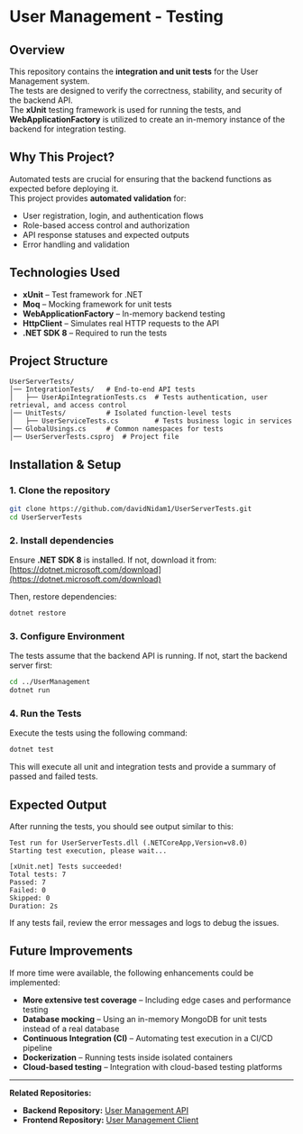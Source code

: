 # User Management - Testing

## Overview  
This repository contains the **integration and unit tests** for the User Management system.  
The tests are designed to verify the correctness, stability, and security of the backend API.  
The **xUnit** testing framework is used for running the tests, and **WebApplicationFactory** is utilized to create an in-memory instance of the backend for integration testing.  

## Why This Project?  
Automated tests are crucial for ensuring that the backend functions as expected before deploying it.  
This project provides **automated validation** for:  
- User registration, login, and authentication flows  
- Role-based access control and authorization  
- API response statuses and expected outputs  
- Error handling and validation  

## Technologies Used  
- **xUnit** – Test framework for .NET  
- **Moq** – Mocking framework for unit tests  
- **WebApplicationFactory** – In-memory backend testing  
- **HttpClient** – Simulates real HTTP requests to the API  
- **.NET SDK 8** – Required to run the tests  

## Project Structure  
```
UserServerTests/
│── IntegrationTests/   # End-to-end API tests
│   ├── UserApiIntegrationTests.cs  # Tests authentication, user retrieval, and access control
│── UnitTests/          # Isolated function-level tests
│   ├── UserServiceTests.cs         # Tests business logic in services
│── GlobalUsings.cs     # Common namespaces for tests
│── UserServerTests.csproj  # Project file
```

## Installation & Setup  

### 1. Clone the repository  
```sh
git clone https://github.com/davidNidam1/UserServerTests.git
cd UserServerTests
```

### 2. Install dependencies  
Ensure **.NET SDK 8** is installed. If not, download it from:  
[https://dotnet.microsoft.com/download](https://dotnet.microsoft.com/download)  

Then, restore dependencies:  
```sh
dotnet restore
```

### 3. Configure Environment  
The tests assume that the backend API is running. If not, start the backend server first:  
```sh
cd ../UserManagement
dotnet run
```

### 4. Run the Tests  
Execute the tests using the following command:  
```sh
dotnet test
```
This will execute all unit and integration tests and provide a summary of passed and failed tests.  

## Expected Output  
After running the tests, you should see output similar to this:  
```
Test run for UserServerTests.dll (.NETCoreApp,Version=v8.0)
Starting test execution, please wait...

[xUnit.net] Tests succeeded!
Total tests: 7
Passed: 7
Failed: 0
Skipped: 0
Duration: 2s
```
If any tests fail, review the error messages and logs to debug the issues.  

## Future Improvements  
If more time were available, the following enhancements could be implemented:  
- **More extensive test coverage** – Including edge cases and performance testing  
- **Database mocking** – Using an in-memory MongoDB for unit tests instead of a real database  
- **Continuous Integration (CI)** – Automating test execution in a CI/CD pipeline  
- **Dockerization** – Running tests inside isolated containers  
- **Cloud-based testing** – Integration with cloud-based testing platforms  

---

**Related Repositories:**  
- **Backend Repository:** [User Management API](https://github.com/davidNidam1/UserManagement)  
- **Frontend Repository:** [User Management Client](https://github.com/davidNidam1/user-management-client)  
